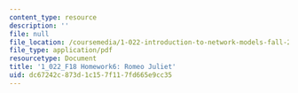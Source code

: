 ```yaml
---
content_type: resource
description: ''
file: null
file_location: /coursemedia/1-022-introduction-to-network-models-fall-2018/dc67242c873d1c157f117fd665e9cc35_MIT1_022F18_Homework6.pdf
file_type: application/pdf
resourcetype: Document
title: '1_022_F18 Homework6: Romeo Juliet'
uid: dc67242c-873d-1c15-7f11-7fd665e9cc35
---
```

